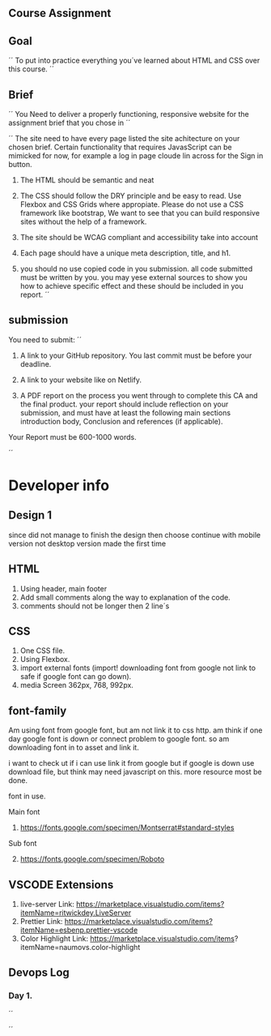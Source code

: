 ## Course Assignment

## Goal

´´
To put into practice everything you´ve learned about HTML and CSS over this course.
´´

## Brief

´´
You Need to deliver a properly functioning, responsive website for the assignment brief that you chose in
´´

´´
The site need to have every page listed the site achitecture on your chosen brief. Certain functionality that requires JavasScript can be mimicked for now, for example a log in page cloude lin across for the Sign in button.

1.  The HTML should be semantic and neat

2.  The CSS should follow the DRY principle and be easy to read. Use Flexbox and CSS Grids where appropiate. Please do not use a CSS framework like bootstrap, We want to see that you can build responsive sites without the help of a framework.

3.  The site should be WCAG compliant and accessibility take into account

4.  Each page should have a unique meta description, title, and h1.

5.  you should no use copied code in you submission. all code submitted must be written by you. you may yese external sources to show you how to achieve specific effect and these should be included in you report.
    ´´

## submission

You need to submit:
´´

1.  A link to your GitHub repository. You last commit must be before your deadline.

2.  A link to your website like on Netlify.

3.  A PDF report on the process you went through to complete this CA and the final product. your report should include reflection on your submission, and must have at least the following main sections introduction body, Conclusion and references (if applicable).

Your Report must be 600-1000 words.

´´

# Developer info

## Design 1

since did not manage to finish the design then choose continue with mobile version not desktop version made the first time

## HTML

1. Using header, main footer
2. Add small comments along the way to explanation of the code.
3. comments should not be longer then 2 line´s

## CSS

1. One CSS file.
2. Using Flexbox.
3. import external fonts (import! downloading font from google not link to safe if google font can go down).
4. media Screen 362px, 768, 992px.

## font-family

Am using font from google font, but am not link it to css http. am think if one day google font is down or connect problem to google font. so am downloading font in to asset and link it.

i want to check ut if i can use link it from google but if google is down use download file, but think may need javascript on this. more resource most be done.

font in use.

Main font

1. https://fonts.google.com/specimen/Montserrat#standard-styles

Sub font

2. https://fonts.google.com/specimen/Roboto

## VSCODE Extensions

1. live-server
   Link: https://marketplace.visualstudio.com/items?itemName=ritwickdey.LiveServer
2. Prettier
   Link: https://marketplace.visualstudio.com/items?itemName=esbenp.prettier-vscode
3. Color Highlight
   Link: https://marketplace.visualstudio.com/items?
   itemName=naumovs.color-highlight

## Devops Log

### Day 1.

´´

´´
